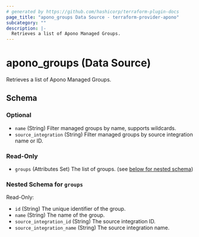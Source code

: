 ```yaml
---
# generated by https://github.com/hashicorp/terraform-plugin-docs
page_title: "apono_groups Data Source - terraform-provider-apono"
subcategory: ""
description: |-
  Retrieves a list of Apono Managed Groups.
---
```


# apono_groups (Data Source)

Retrieves a list of Apono Managed Groups.



<!-- schema generated by tfplugindocs -->
## Schema

### Optional

- `name` (String) Filter managed groups by name, supports wildcards.
- `source_integration` (String) Filter managed groups by source integration name or ID.

### Read-Only

- `groups` (Attributes Set) The list of groups. (see [below for nested schema](#nestedatt--groups))

<a id="nestedatt--groups"></a>
### Nested Schema for `groups`

Read-Only:

- `id` (String) The unique identifier of the group.
- `name` (String) The name of the group.
- `source_integration_id` (String) The source integration ID.
- `source_integration_name` (String) The source integration name.
